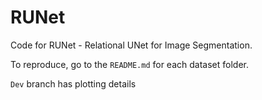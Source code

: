 # RUNet

Code for RUNet - Relational UNet for Image Segmentation.

To reproduce, go to the ``README.md`` for each dataset folder. 

``Dev`` branch has plotting details
